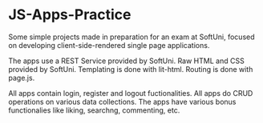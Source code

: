 # JS-Apps-Practice
Some simple projects made in preparation for an exam at SoftUni, focused on developing client-side-rendered single page applications.

The apps use a REST Service provided by SoftUni.
Raw HTML and CSS provided by SoftUni.
Templating is done with lit-html.
Routing is done with page.js.

All apps contain login, register and logout fuctionalities.
All apps do CRUD operations on various data collections.
The apps have various bonus functionalies like liking, searchng, commenting, etc.
